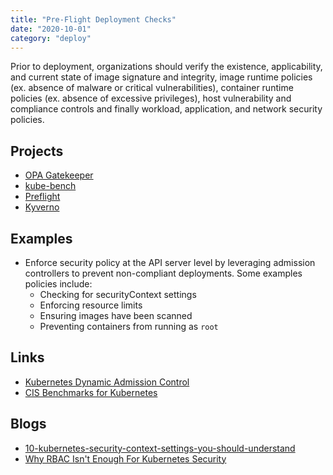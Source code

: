 ```yaml
---
title: "Pre-Flight Deployment Checks"
date: "2020-10-01"
category: "deploy"
---
```

Prior to deployment, organizations should verify the existence, applicability, and current state of image signature and
integrity, image runtime policies (ex. absence of malware or critical vulnerabilities), container runtime policies
(ex. absence of excessive privileges), host vulnerability and compliance controls and finally workload, application,
and network security policies.

## Projects
- [OPA Gatekeeper](https://github.com/open-policy-agent/gatekeeper)
- [kube-bench](https://github.com/aquasecurity/kube-bench)
- [Preflight](https://github.com/jetstack/preflight)
- [Kyverno](https://github.com/kyverno/kyverno/)

<!---
## Commercial Projects
- Trend Micro Container Security
- Styra DAS
- Prisma Cloud Compute
- Rapid7 kAdvisor
-->

## Examples
- Enforce security policy at the API server level by leveraging admission controllers to prevent non-compliant deployments.
Some examples policies include:
  - Checking for securityContext settings
  - Enforcing resource limits
  - Ensuring images have been scanned
  - Preventing containers from running as `root`

## Links
- [Kubernetes Dynamic Admission Control](https://kubernetes.io/docs/reference/access-authn-authz/extensible-admission-controllers/)
- [CIS Benchmarks for Kubernetes](https://www.cisecurity.org/benchmark/kubernetes/)

## Blogs
  - [10-kubernetes-security-context-settings-you-should-understand](https://snyk.io/blog/10-kubernetes-security-context-settings-you-should-understand/)
  - [Why RBAC Isn't Enough For Kubernetes Security](https://blog.styra.com/blog/why-rbac-is-not-enough-for-kubernetes-api-security)